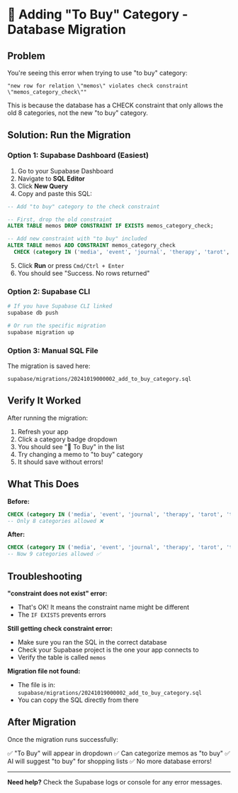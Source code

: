 # 🛒 Adding "To Buy" Category - Database Migration

## Problem
You're seeing this error when trying to use "to buy" category:
```
"new row for relation \"memos\" violates check constraint \"memos_category_check\""
```

This is because the database has a CHECK constraint that only allows the old 8 categories, not the new "to buy" category.

## Solution: Run the Migration

### Option 1: Supabase Dashboard (Easiest)

1. Go to your Supabase Dashboard
2. Navigate to **SQL Editor**
3. Click **New Query**
4. Copy and paste this SQL:

```sql
-- Add "to buy" category to the check constraint

-- First, drop the old constraint
ALTER TABLE memos DROP CONSTRAINT IF EXISTS memos_category_check;

-- Add new constraint with "to buy" included
ALTER TABLE memos ADD CONSTRAINT memos_category_check 
  CHECK (category IN ('media', 'event', 'journal', 'therapy', 'tarot', 'todo', 'idea', 'to buy', 'other'));
```

5. Click **Run** or press `Cmd/Ctrl + Enter`
6. You should see "Success. No rows returned"

### Option 2: Supabase CLI

```bash
# If you have Supabase CLI linked
supabase db push

# Or run the specific migration
supabase migration up
```

### Option 3: Manual SQL File

The migration is saved here:
```
supabase/migrations/20241019000002_add_to_buy_category.sql
```

## Verify It Worked

After running the migration:

1. Refresh your app
2. Click a category badge dropdown
3. You should see "🛒 To Buy" in the list
4. Try changing a memo to "to buy" category
5. It should save without errors!

## What This Does

**Before:**
```sql
CHECK (category IN ('media', 'event', 'journal', 'therapy', 'tarot', 'todo', 'idea', 'other'))
-- Only 8 categories allowed ❌
```

**After:**
```sql
CHECK (category IN ('media', 'event', 'journal', 'therapy', 'tarot', 'todo', 'idea', 'to buy', 'other'))
-- Now 9 categories allowed ✅
```

## Troubleshooting

**"constraint does not exist" error:**
- That's OK! It means the constraint name might be different
- The `IF EXISTS` prevents errors

**Still getting check constraint error:**
- Make sure you ran the SQL in the correct database
- Check your Supabase project is the one your app connects to
- Verify the table is called `memos`

**Migration file not found:**
- The file is in: `supabase/migrations/20241019000002_add_to_buy_category.sql`
- You can copy the SQL directly from there

## After Migration

Once the migration runs successfully:

✅ "To Buy" will appear in dropdown
✅ Can categorize memos as "to buy"
✅ AI will suggest "to buy" for shopping lists
✅ No more database errors!

---

**Need help?** Check the Supabase logs or console for any error messages.
